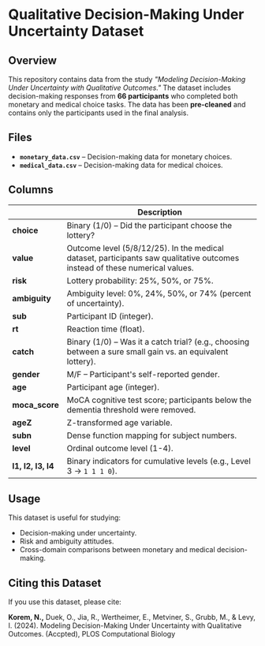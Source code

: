 # Qualitative Decision-Making Under Uncertainty Dataset

## Overview
This repository contains data from the study *"Modeling Decision-Making Under Uncertainty with Qualitative Outcomes."* The dataset includes decision-making responses from **66 participants** who completed both monetary and medical choice tasks. The data has been **pre-cleaned** and contains only the participants used in the final analysis.

## Files
- **`monetary_data.csv`** – Decision-making data for monetary choices.
- **`medical_data.csv`** – Decision-making data for medical choices.

## Columns

|   | Description |
|-------------|------------|
| **choice** | Binary (1/0) – Did the participant choose the lottery? |
| **value** | Outcome level (5/8/12/25). In the medical dataset, participants saw qualitative outcomes instead of these numerical values. |
| **risk** | Lottery probability: 25%, 50%, or 75%. |
| **ambiguity** | Ambiguity level: 0%, 24%, 50%, or 74% (percent of uncertainty). |
| **sub** | Participant ID (integer). |
| **rt** | Reaction time (float). |
| **catch** | Binary (1/0) – Was it a catch trial? (e.g., choosing between a sure small gain vs. an equivalent lottery). |
| **gender** | M/F – Participant's self-reported gender. |
| **age** | Participant age (integer). |
| **moca_score** | MoCA cognitive test score; participants below the dementia threshold were removed. |
| **ageZ** | Z-transformed age variable. |
| **subn** | Dense function mapping for subject numbers. |
| **level** | Ordinal outcome level (1-4). |
| **l1, l2, l3, l4** | Binary indicators for cumulative levels (e.g., Level 3 → `1 1 1 0`). |

## Usage
This dataset is useful for studying:
- Decision-making under uncertainty.
- Risk and ambiguity attitudes.
- Cross-domain comparisons between monetary and medical decision-making.

## Citing this Dataset
If you use this dataset, please cite:

**Korem, N.,** Duek, O., Jia, R., Wertheimer, E., Metviner, S., Grubb, M., & Levy, I. (2024). Modeling Decision-Making Under Uncertainty with Qualitative Outcomes. (Accpted), PLOS Computational Biology
